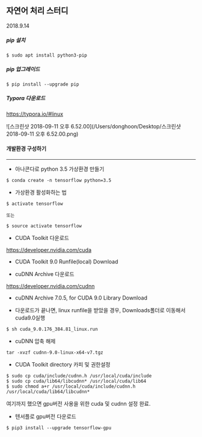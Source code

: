 ## 자연어 처리 스터디

2018.9.14



##### pip 설치

```
$ sudo apt install python3-pip
```

##### pip 업그레이드

```
$ pip install --upgrade pip
```



##### Typora 다운로드

https://typora.io/#linux



![스크린샷 2018-09-11 오후 6.52.00](/Users/donghoon/Desktop/스크린샷 2018-09-11 오후 6.52.00.png)



#### 개발환경 구성하기

<hr>

* 아나콘다로 python 3.5 가상환경 만들기

```
$ conda create -n tensorflow python=3.5
```



* 가상환경 활성화하는 법

```
$ activate tensorflow 
```

	또는 

```
$ source activate tensorflow 
```



* CUDA Toolkit 다운로드

https://developer.nvidia.com/cuda



* CUDA Toolkit 9.0 Runfile(local) Download



* cuDNN Archive 다운로드

https://developer.nvidia.com/cudnn



* cuDNN Archive 7.0.5, for CUDA 9.0 Library Download



* 다운로드가 끝나면, linux runfile을 받았을 경우, Downloads폴더로 이동해서 cuda9.0실행

```
$ sh cuda_9.0.176_384.81_linux.run
```

 

* cuDNN 압축 해제

```
tar -xvzf cudnn-9.0-linux-x64-v7.tgz
```



* CUDA Toolkit directory 카피 및 권한설정

```
$ sudo cp cuda/include/cudnn.h /usr/local/cuda/include
$ sudo cp cuda/lib64/libcudnn* /usr/local/cuda/lib64
$ sudo chmod a+r /usr/local/cuda/include/cudnn.h /usr/local/cuda/lib64/libcudnn*
```

여기까지 했으면 gpu버전 사용을 위한 cuda 및 cudnn 설정 완료.



* 텐서플로 gpu버전 다운로드

```
$ pip3 install --upgrade tensorflow-gpu
```



